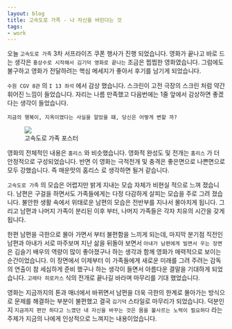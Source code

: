 ```yaml
---
layout: blog
title: 고속도로 가족 - 나 자신을 버린다는 것
tags: 
- work
---
```


오늘 `고속도로 가족` 3차 서프라이즈 쿠폰 행사가 진행 되었습니다. 영화가 끝나고 바로 드는 생각은 `홍상수로 시작해서 김기덕 영화로 끝나는` 조금은 찝찝한 영화였습니다. 그럼에도 불구하고 영화가 전달하려는 핵심 메세지가 좋아서 후기를 남기게 되었습니다.

`수원 CGV 8관` 의 `I 13 좌석` 에서 감상 했습니다. 스크린이 고전 극장의 스크린 처럼 약간 휘어진 느낌이 들었습니다. 자리는 나름 만족했고 다음번에는 1줄 앞에서 감상하면 좋겠다는 생각이 들었습니다.

`지금의 행복이, 지옥이였다는 사실을 알았을 떄, 당신은 어떻게 변할 까?`

<figure class="align-center">
  <img src="{{site.baseurl}}/assets/movie/road-family.jpg">
  <figcaption>고속도로 가족 포스터</figcaption>
</figure>

영화의 전체적인 내용은 `홈리스` 와 비슷했습니다. 영화적 완성도 및 전개는 `홈리스` 가 더 안정적으로 구성되었습니다. 반면 이 영화는 극적전개 및 충격은 좋은면으로 나쁜면으로 모두 강했습니다. 즉 매운맛의 홈리스 로 생각하면 될거 같습니다.

`고속도로 가족` 의 모습은 어렵지만 밝게 지내는 모습 자체가 비현실 적으로 느껴 졌습니다. 남편은 구걸을 하면서도 가족들에게는 다정 다감하게 살피는 모습을 주로 그려 졌습니다. 불안한 생활 속에서 위태로운 남편의 모습은 전반부를 지나서 몰아치게 됩니다. 그리고 남편과 나머지 가족이 분리된 이후 부터, 나머지 가족들은 각자 치유의 시간을 갖게 됩니다.

한편 남편을 극한으로 몰아 가면서 부터 불편함을 느끼게 되는데, 마지막 분기점 직전인 남편과 아내가 서로 마주보며 지난 삶을 뒤돌아 보면서 `아내가 남편에게 빌면서 우는 장면` 은 김슬기 배우의 역량이 많이 좋아졌구나 하는 생각과 함께 영화가 매력적으로 보이는 순간이었습니다. 이 장면에서 이제부터 이 가족들에게 새로운 미래를 그려 주려는 감독의 연출이 참 세심하게 준비 했구나 하는 생각이 들면서 아름다운 결말을 기대하게 되었습니다. `고레타 히로카스` 식의 전개로 끝나길 바라며 마무리를 기대 했었습니다.

영화는 지금까지의 톤과 매너에서 바뀌면서 남편을 더욱 극한의 한계로 몰아가는 방식으로 문제를 해결하는 부분이 불편했고 결국 `김기덕` 스타일로 마무리가 되었습니다. 덕분인지 `지금까지 편안 하다고 느꼈던 내 자신을 바꾸는 것은 몸을 불사르는 노력이 필요하다` 라는 주제가 지금의 나에게 인상적으로 느껴지는 내용이었습니다.
